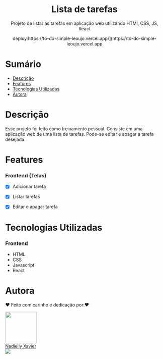 

<h1 align="center"> Lista de tarefas</h1>

<p align="center">Projeto de listar as tarefas  em aplicação web utilizando HTMl, CSS, JS, React</p>

<p align="center">deploy:https://to-do-simple-leoujo.vercel.app/](https://to-do-simple-leoujo.vercel.app </p>



# Sumário

- [Descrição](#Descrição)
- [Features](#Features)
- [Tecnologias Utilizadas](#Tecnologias-Utilizadas)
- [Autora](#Autora)

# Descrição

Esse projeto foi feito como treinamento pessoal. Consiste em uma aplicação web de uma lista de tarefas. Pode-se editar e apagar a tarefa desejada.

# Features

### Frontend (Telas)

- [x] Adicionar tarefa
- [x] Listar tarefas
- [x] Editar e apagar tarefa



# Tecnologias Utilizadas

### Frontend

- HTML
- CSS
- Javascript
- React



# Autora

❤️ Feito com carinho e dedicação por:❤️ 


<div ><img src="https://avatars.githubusercontent.com/u/105972020?v=4" width="100px;" alt=""/></div>

<div ><a href="https://github.com/nadiellymedeiros">Nadielly Xavier</a></div>

<div ><a href="https://www.linkedin.com/in/nadielly-xavier-de-medeiros/"><img src="https://img.shields.io/badge/-Nadielly-blue?style=flat-square&logo=Linkedin&logoColor=white"/></a></div>

</br></br>

